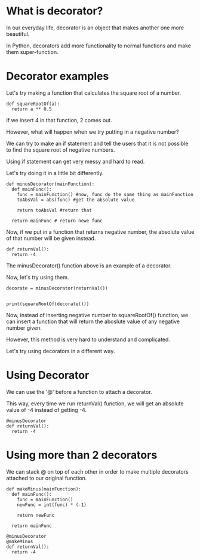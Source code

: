 # What is decorator?

In our everyday life, decorator is an object that makes another one more beautiful.

In Python, decorators add more functionality to normal functions and make them super-function.

# Decorator examples

Let's try making a function that calculates the square root of a number.

```
def squareRootOf(a):
  return a ** 0.5
```

If we insert 4 in that function, 2 comes out.

However, what will happen when we try putting in a negative number?

We can try to make an if statement and tell the users that it is not possible to find the square root of negative numbers.

Using if statement can get very messy and hard to read.

Let's try doing it in a little bit differently.

```
def minusDecorator(mainFunction):
  def mainFunc():
    func = mainFunction() #now, func do the same thing as mainFunction
    toAbsVal = abs(func) #get the absolute value

    return toAbsVal #return that

  return mainFunc # return newe func
```

Now, if we put in a function that returns negative number, the absolute value of that number will be given instead.

```
def returnVal():
  return -4
```

The minusDecorator() function above is an example of a decorator.

Now, let's try using them.

```
decorate = minusDecorator(returnVal())


print(squareRootOf(decorate()))
```

Now, instead of inserting negative number to squareRootOf() function, we can insert a function that will return the aboslute value of any negative number given.

However, this method is very hard to understand and complicated.

Let's try using decorators in a different way.

# Using Decorator

We can use the '@' before a function to attach a decorator.

This way, every time we run returnVal() function, we will get an absolute value of -4 instead of getting -4.

```
@minusDecorator
def returnVal():
  return -4
```

# Using more than 2 decorators

We can stack @ on top of each other in order to make multiple decorators attached to our original function.

```
def makeMinus(mainFunction):
  def mainFunc():
    func = mainFunction()
    newFunc = int(func) * (-1)

    return newFunc

  return mainFunc

@minusDecorator
@makeMinus
def returnVal():
  return -4
```

